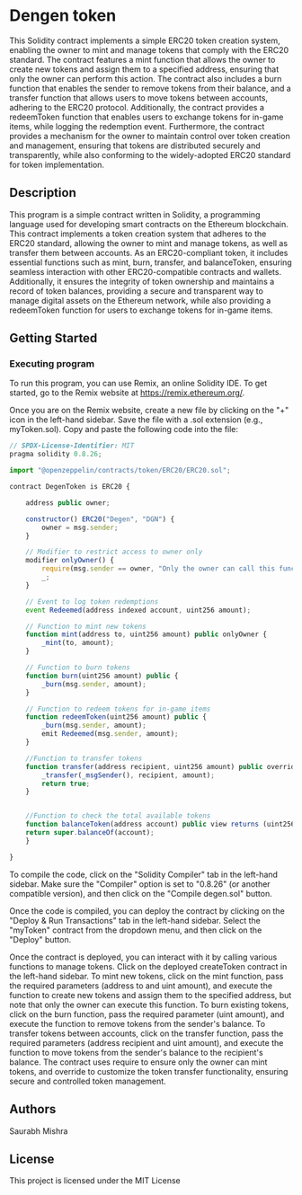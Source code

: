 # Dengen token 

This Solidity contract implements a simple ERC20 token creation system, enabling the owner to mint and manage tokens that comply with the ERC20 standard. The contract features a mint function that allows the owner to create new tokens and assign them to a specified address, ensuring that only the owner can perform this action. The contract also includes a burn function that enables the sender to remove tokens from their balance, and a transfer function that allows users to move tokens between accounts, adhering to the ERC20 protocol. Additionally, the contract provides a redeemToken function that enables users to exchange tokens for in-game items, while logging the redemption event. Furthermore, the contract provides a mechanism for the owner to maintain control over token creation and management, ensuring that tokens are distributed securely and transparently, while also conforming to the widely-adopted ERC20 standard for token implementation.
## Description

This program is a simple contract written in Solidity, a programming language used for developing smart contracts on the Ethereum blockchain. This contract implements a token creation system that adheres to the ERC20 standard, allowing the owner to mint and manage tokens, as well as transfer them between accounts. As an ERC20-compliant token, it includes essential functions such as mint, burn, transfer, and balanceToken, ensuring seamless interaction with other ERC20-compatible contracts and wallets. Additionally, it ensures the integrity of token ownership and maintains a record of token balances, providing a secure and transparent way to manage digital assets on the Ethereum network, while also providing a redeemToken function for users to exchange tokens for in-game items.
## Getting Started

### Executing program

To run this program, you can use Remix, an online Solidity IDE. To get started, go to the Remix website at https://remix.ethereum.org/.

Once you are on the Remix website, create a new file by clicking on the "+" icon in the left-hand sidebar. Save the file with a .sol extension (e.g., myToken.sol). Copy and paste the following code into the file:

```javascript
// SPDX-License-Identifier: MIT
pragma solidity 0.8.26;

import "@openzeppelin/contracts/token/ERC20/ERC20.sol";

contract DegenToken is ERC20 {

    address public owner;

    constructor() ERC20("Degen", "DGN") {
        owner = msg.sender;
    }

    // Modifier to restrict access to owner only
    modifier onlyOwner() {
        require(msg.sender == owner, "Only the owner can call this function");
        _;
    }

    // Event to log token redemptions
    event Redeemed(address indexed account, uint256 amount);

    // Function to mint new tokens
    function mint(address to, uint256 amount) public onlyOwner {
        _mint(to, amount);
    }

    // Function to burn tokens
    function burn(uint256 amount) public {
        _burn(msg.sender, amount);
    }

    // Function to redeem tokens for in-game items
    function redeemToken(uint256 amount) public {
        _burn(msg.sender, amount);
        emit Redeemed(msg.sender, amount);
    }

    //Function to transfer tokens
    function transfer(address recipient, uint256 amount) public override returns (bool) {
        _transfer(_msgSender(), recipient, amount);
        return true;
    }


    //Function to check the total available tokens
    function balanceToken(address account) public view returns (uint256) {
    return super.balanceOf(account);
    }

}

```

To compile the code, click on the "Solidity Compiler" tab in the left-hand sidebar. Make sure the "Compiler" option is set to "0.8.26" (or another compatible version), and then click on the "Compile degen.sol" button.

Once the code is compiled, you can deploy the contract by clicking on the "Deploy & Run Transactions" tab in the left-hand sidebar. Select the "myToken" contract from the dropdown menu, and then click on the "Deploy" button.

Once the contract is deployed, you can interact with it by calling various functions to manage tokens. Click on the deployed createToken contract in the left-hand sidebar. To mint new tokens, click on the mint function, pass the required parameters (address to and uint amount), and execute the function to create new tokens and assign them to the specified address, but note that only the owner can execute this function. To burn existing tokens, click on the burn function, pass the required parameter (uint amount), and execute the function to remove tokens from the sender's balance. To transfer tokens between accounts, click on the transfer function, pass the required parameters (address recipient and uint amount), and execute the function to move tokens from the sender's balance to the recipient's balance. The contract uses require to ensure only the owner can mint tokens, and override to customize the token transfer functionality, ensuring secure and controlled token management.

## Authors

Saurabh Mishra  


## License

This project is licensed under the MIT License
